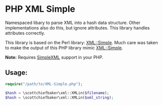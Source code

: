 PHP XML Simple
==============

Namespaced libary to parse XML into a hash data structure. Other implementations also do this, but ignore attributes. This library handles attributes correctly.

This library is based on the Perl library: [XML::Simple](https://metacpan.org/pod/XML::Simple). Much care was taken to make the output of this PHP library mimic [XML::Simple](https://metacpan.org/pod/XML::Simple).

**Note:** Requires [SimpleXML](http://php.net/manual/en/book.simplexml.php) support in your PHP.

Usage:
------
```PHP
require("/path/to/XML-Simple.php");

$hash = \scottchiefbaker\xml::XMLin($filename);
$hash = \scottchiefbaker\xml::XMLin($xml_string);
```
